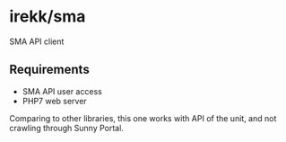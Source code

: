# irekk/sma
SMA API client 

## Requirements
- SMA API user access
- PHP7 web server

Comparing to other libraries, this one works with API of the unit, and not crawling through Sunny Portal.
